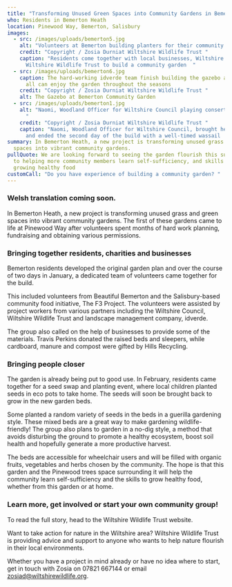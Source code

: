 ```yaml
---
title: "Transforming Unused Green Spaces into Community Gardens in Bemerton  "
who: Residents in Bemerton Heath
location: Pinewood Way, Bemerton, Salisbury
images:
  - src: /images/uploads/bemerton5.jpg
    alt: "Volunteers at Bemerton building planters for their community garden. "
    credit: "Copyright / Zosia Durniat Wiltshire Wildlife Trust "
    caption: "Residents come together with local businesses, Wiltshire Council and
      Wiltshire Wildlife Trust to build a community garden  "
  - src: /images/uploads/bemerton6.jpg
    caption: The hard-working idverde team finish building the gazebo area so that
      all can enjoy the garden throughout the seasons
    credit: "Copyright / Zosia Durniat Wiltshire Wildlife Trust "
    alt: The Gazebo at Bemerton Community Garden
  - src: /images/uploads/bemerton1.jpg
    alt: "Naomi, Woodland Officer for Wiltshire Council playing consertina outside.
      "
    credit: "Copyright / Zosia Durniat Wiltshire Wildlife Trust "
    caption: "Naomi, Woodland Officer for Wiltshire Council, brought her Concertina
      and ended the second day of the build with a well-timed wassail  "
summary: In Bemerton Heath, a new project is transforming unused grass and green
  spaces into vibrant community gardens.
pullQuote: We are looking forward to seeing the garden flourish this summer, and
  to helping more community members learn self-sufficiency, and skills in
  growing healthy food
customCall: "Do you have experience of building a community garden? "
---
```

### Welsh translation coming soon.

In Bemerton Heath, a new project is transforming unused grass and green spaces into vibrant community gardens. The first of these gardens came to life at Pinewood Way after volunteers spent months of hard work planning, fundraising and obtaining various permissions. 

### Bringing together residents, charities and businesses 

Bemerton residents developed the original garden plan and over the course of two days in January, a dedicated team of volunteers came together for the build.  

This included volunteers from Beautiful Bemerton and the Salisbury-based community food initiative, The F3 Project. The volunteers were assisted by project workers from various partners including the Wiltshire Council, Wiltshire Wildlife Trust and landscape management company, idverde.   

The group also called on the help of businesses to provide some of the materials. Travis Perkins donated the raised beds and sleepers, while cardboard, manure and compost were gifted by Hills Recycling.  

### Bringing people closer

The garden is already being put to good use. In February, residents came together for a seed swap and planting event, where local children planted seeds in eco pots to take home. The seeds will soon be brought back to grow in the new garden beds. 

Some planted a random variety of seeds in the beds in a guerilla gardening style. These mixed beds are a great way to make gardening wildlife-friendly! The group also plans to garden in a no-dig style, a method that avoids disturbing the ground to promote a healthy ecosystem, boost soil health and hopefully generate a more productive harvest. 

The beds are accessible for wheelchair users and will be filled with organic fruits, vegetables and herbs chosen by the community. The hope is that this garden and the Pinewood trees space surrounding it will help the community learn self-sufficiency and the skills to grow healthy food, whether from this garden or at home.  

### Learn more, get involved or start your own community group! 

To read the full story, head to the Wiltshire Wildlife Trust website.  

Want to take action for nature in the Wiltshire area? Wiltshire Wildlife Trust is providing advice and support to anyone who wants to help nature flourish in their local environments.  

Whether you have a project in mind already or have no idea where to start, get in touch with Zosia on 07821 667144 or email zosiad@wiltshirewildlife.org.
